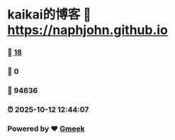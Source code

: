 # kaikai的博客 :link: https://naphjohn.github.io 
### :page_facing_up: [18](https://naphjohn.github.io/tag.html) 
### :speech_balloon: 0 
### :hibiscus: 94636 
### :alarm_clock: 2025-10-12 12:44:07 
### Powered by :heart: [Gmeek](https://github.com/Meekdai/Gmeek)
